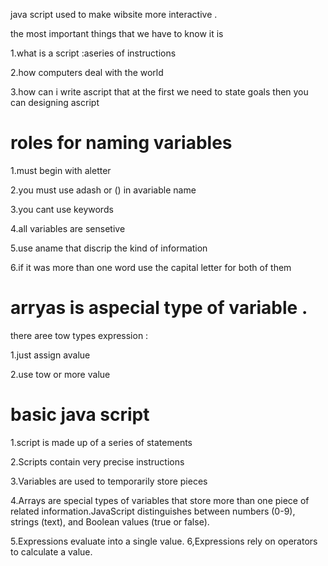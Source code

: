 java script used to make wibsite more interactive .

the most important things that we have to know it is

1.what is a script :aseries of instructions 

2.how computers deal with the world 

3.how can i write ascript that at the first we need to state goals then you can designing ascript 

# roles for naming variables 

1.must begin with aletter 

2.you must use adash or () in avariable name 

3.you cant use keywords 

4.all variables are sensetive 

5.use aname that discrip the kind of information 

6.if it was more than one word use the capital letter for both of them 

# arryas is aspecial type of variable .

there aree tow types  expression :

1.just assign avalue 

2.use tow or more value 

# basic java script 

1.script is made up of a series of statements

2.Scripts contain very precise instructions

3.Variables are used to temporarily store pieces

4.Arrays are special types of variables that store more
than one piece of related information.JavaScript distinguishes between numbers (0-9),
strings (text), and Boolean values (true or false). 

5.Expressions evaluate into a single value.
6,Expressions rely on operators to calculate a value. 
